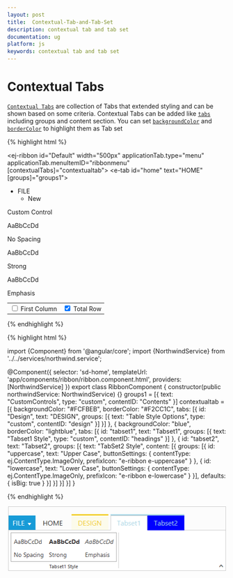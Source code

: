 ```yaml
---
layout: post
title:  Contextual-Tab-and-Tab-Set
description: contextual tab and tab set
documentation: ug
platform: js
keywords: contextual tab and tab set
---
```


# Contextual Tabs

[`Contextual Tabs`](http://help.syncfusion.com/api/js/ejribbon#members:contextualtabs) are collection of Tabs that extended styling and can be shown based on some criteria. Contextual Tabs can be added like [`tabs`](http://help.syncfusion.com/api/js/ejribbon#members:tabs) including groups and content section. You can set [`backgroundColor`](http://help.syncfusion.com/api/js/ejribbon#members:contextualtabs-backgroundcolor) and [`borderColor`](http://help.syncfusion.com/api/js/ejribbon#members:contextualtabs-bordercolor) to highlight them as Tab set

{% highlight html %}

<ej-ribbon id="Default" width="500px" applicationTab.type="menu" applicationTab.menuItemID="ribbonmenu" [contextualTabs]="contextualtab">
   <e-tabs>
        <e-tab id="home" text="HOME" [groups]="groups1">
        </e-tab>
   </e-tabs>
</ej-ribbon>
<ul id="ribbonmenu">
    <li>
        <a>FILE</a>
        <ul>
            <li><a>New</a></li>
        </ul>
    </li>
</ul>
<div id="Contents">Custom Control</div>
<div id="headings" class="e-headings">
    <div>
        <p>AaBbCcDd</p>
        <p>No Spacing</p>
    </div>
    <div>
        <p class="e-strong">AaBbCcDd</p>
        <p>Strong</p>
    </div>
    <div>
        <p class="e-emphasis">AaBbCcDd</p>
        <p>Emphasis</p>
    </div>
</div>
<table id="design" class="e-designtablestyle">
    <tr>
        <td>
            <input type="checkbox" id="Check2" />
            <label for="Check2">First Column</label>
        </td>
        <td>
            <input type="checkbox" id="check4" checked="checked" />
            <label for="check4">Total Row</label>
        </td>
    </tr>
</table>
   
{% endhighlight %}

{% highlight html %}

import {Component} from '@angular/core';
import {NorthwindService} from '../../services/northwind.service';

@Component({
  selector: 'sd-home',
  templateUrl: 'app/components/ribbon/ribbon.component.html',
  providers: [NorthwindService]
})
export class RibbonComponent {
   constructor(public northwindService: NorthwindService) {}
   groups1 = [{
        text: "CustomControls",
        type: "custom",
        contentID: "Contents"
   }]
   contextualtab = [{
        backgroundColor: "#FCFBEB",
        borderColor: "#F2CC1C",
        tabs: [{
            id: "Design",
            text: "DESIGN",
            groups: [{
                text: "Table Style Options",
                type: "custom",
                contentID: "design"
            }]
        }]
    },
        {
            backgroundColor: "blue",
            borderColor: "lightblue",
            tabs: [{
                id: "tabset1",
                text: "Tabset1",
                groups: [{
                    text: "Tabset1 Style",
                    type: "custom",
                    contentID: "headings"
                }]
            }, {
                    id: "tabset2",
                    text: "Tabset2",
                    groups: [{
                        text: "TabSet2 Style",
                        content: [{
                            groups: [{
                                id: "uppercase",
                                text: "Upper Case",
                                buttonSettings: {
                                    contentType: ej.ContentType.ImageOnly,
                                    prefixIcon: "e-ribbon e-uppercase"
                                }
                            }, {
                                    id: "lowercase",
                                    text: "Lower Case",
                                    buttonSettings: {
                                        contentType: ej.ContentType.ImageOnly,
                                        prefixIcon: "e-ribbon e-lowercase"
                                    }
                                }],
                            defaults: {
                                isBig: true
                            }
                        }]
                    }]
                }]
        }]
}
  
{% endhighlight %}


![](Contextual-Tab-and-Tab-Set_images/Contextual-Tab-and-Tab-Set_img1.png)

